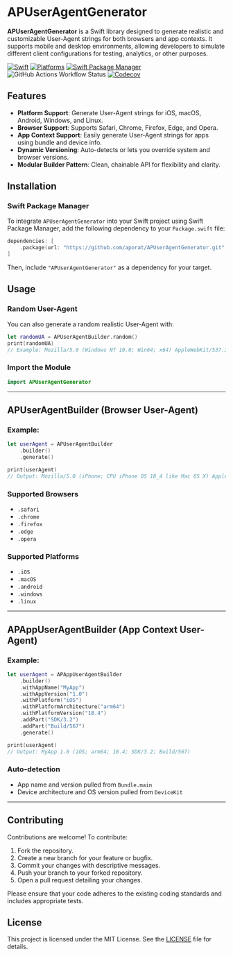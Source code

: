# APUserAgentGenerator

**APUserAgentGenerator** is a Swift library designed to generate realistic and customizable User-Agent strings for both browsers and app contexts. It supports mobile and desktop environments, allowing developers to simulate different client configurations for testing, analytics, or other purposes.

[![Swift](https://img.shields.io/badge/Swift-5.9_5.10_6.0-orange?style=flat-square)](https://img.shields.io/badge/Swift-5.9_5.10_6.0-Orange?style=flat-square)
[![Platforms](https://img.shields.io/badge/Platforms-macOS_iOS_tvOS_watchOS_visionOS_-yellowgreen?style=flat-square)](https://img.shields.io/badge/Platforms-macOS_iOS_tvOS_watchOS_vision_OS?style=flat-square)
[![Swift Package Manager](https://img.shields.io/badge/Swift_Package_Manager-compatible-orange?style=flat-square)](https://img.shields.io/badge/Swift_Package_Manager-compatible-orange?style=flat-square)
![GitHub Actions Workflow Status](https://img.shields.io/github/actions/workflow/status/aporat/APUserAgentGenerator/ci.yml?style=flat-square)
[![Codecov](https://img.shields.io/codecov/c/github/aporat/APUserAgentGenerator?style=flat-square)](https://codecov.io/github/aporat/APUserAgentGenerator)

## Features

- **Platform Support**: Generate User-Agent strings for iOS, macOS, Android, Windows, and Linux.
- **Browser Support**: Supports Safari, Chrome, Firefox, Edge, and Opera.
- **App Context Support**: Easily generate User-Agent strings for apps using bundle and device info.
- **Dynamic Versioning**: Auto-detects or lets you override system and browser versions.
- **Modular Builder Pattern**: Clean, chainable API for flexibility and clarity.

## Installation

### Swift Package Manager

To integrate `APUserAgentGenerator` into your Swift project using Swift Package Manager, add the following dependency to your `Package.swift` file:

```swift
dependencies: [
    .package(url: "https://github.com/aporat/APUserAgentGenerator.git", from: "1.0.0")
]
```

Then, include `"APUserAgentGenerator"` as a dependency for your target.

## Usage

### Random User-Agent

You can also generate a random realistic User-Agent with:

```swift
let randomUA = APUserAgentBuilder.random()
print(randomUA)
// Example: Mozilla/5.0 (Windows NT 10.0; Win64; x64) AppleWebKit/537.36 (KHTML, like Gecko) Chrome/123.0.0.0 Safari/537.36
```

### Import the Module
```swift
import APUserAgentGenerator
```

---

## APUserAgentBuilder (Browser User-Agent)

### Example:
```swift
let userAgent = APUserAgentBuilder
    .builder()
    .generate()

print(userAgent)
// Output: Mozilla/5.0 (iPhone; CPU iPhone OS 18_4 like Mac OS X) AppleWebKit/605.1.15 (KHTML, like Gecko) Version/18.4 Mobile/15E148 Safari/604.1
```

### Supported Browsers
- `.safari`
- `.chrome`
- `.firefox`
- `.edge`
- `.opera`

### Supported Platforms
- `.iOS`
- `.macOS`
- `.android`
- `.windows`
- `.linux`

---

## APAppUserAgentBuilder (App Context User-Agent)

### Example:
```swift
let userAgent = APAppUserAgentBuilder
    .builder()
    .withAppName("MyApp")
    .withAppVersion("1.0")
    .withPlatform("iOS")
    .withPlatformArchitecture("arm64")
    .withPlatformVersion("18.4")
    .addPart("SDK/3.2")
    .addPart("Build/567")
    .generate()

print(userAgent)
// Output: MyApp 1.0 (iOS; arm64; 18.4; SDK/3.2; Build/567)
```

### Auto-detection
- App name and version pulled from `Bundle.main`
- Device architecture and OS version pulled from `DeviceKit`

---

## Contributing

Contributions are welcome! To contribute:

1. Fork the repository.
2. Create a new branch for your feature or bugfix.
3. Commit your changes with descriptive messages.
4. Push your branch to your forked repository.
5. Open a pull request detailing your changes.

Please ensure that your code adheres to the existing coding standards and includes appropriate tests.

## License

This project is licensed under the MIT License. See the [LICENSE](LICENSE) file for details.
